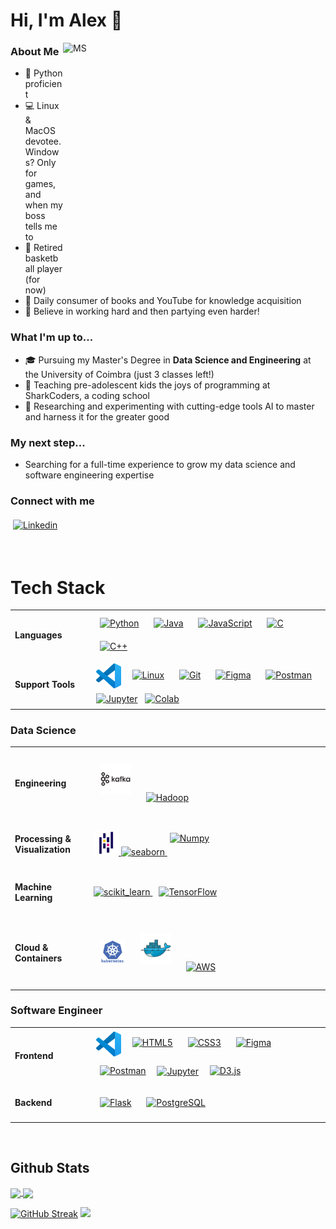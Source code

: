 # Hi, I'm Alex 👋

<p><img src="https://user-images.githubusercontent.com/57486325/184544186-61b52fab-1a69-4ab2-8f45-131a065d8a40.gif" align = "right" alt="MS" height="400" width = "420"></p>

### About Me

- 🐍 Python proficient
- 💻 Linux & MacOS devotee. Windows? Only for games, and when my boss tells me to
- 🏀 Retired basketball player (for now)
- 🧠 Daily consumer of books and YouTube for knowledge acquisition
- 🎉 Believe in working hard and then partying even harder!

### What I'm up to...

- 🎓 Pursuing my Master's Degree in **Data Science and Engineering** at the University of Coimbra (just 3 classes left!)
- 🍎 Teaching pre-adolescent kids the joys of programming at SharkCoders, a coding school
- 🤖 Researching and experimenting with cutting-edge tools AI to master and harness it for the greater good

### My next step...
- Searching for a full-time experience to grow my data science and software engineering expertise

### Connect with me

<p align="left">

 <a href="https://www.linkedin.com/in/alexcortezsantos23/"> <img src="https://user-images.githubusercontent.com/57486325/183988702-e9308784-ed27-4de9-a50d-a31caea01699.png" alt="Linkedin" height="40" style="vertical-align:top; margin:4px"></a>
</p>

<br> 

# Tech Stack

<table border="0" cellspacing="0" cellpadding="0" width="100%">
<tr>
<td valign="middle" width="25%"><h4>Languages</h4></td>
<td valign="middle" width="75%">
<!-- Icons for Languages -->
<a href="https://www.python.org/" target="_blank"><img style="margin: 10px" src="https://profilinator.rishav.dev/skills-assets/python-original.svg" alt="Python" height="50" /></a>
<a href="https://www.java.com/" target="_blank"><img style="margin: 10px" src="https://profilinator.rishav.dev/skills-assets/java-original-wordmark.svg" alt="Java" height="50" /></a>
<a href="https://www.javascript.com/" target="_blank"><img style="margin: 10px" src="https://profilinator.rishav.dev/skills-assets/javascript-original.svg" alt="JavaScript" height="50" /></a>
<a href="https://www.cprogramming.com/" target="_blank"><img style="margin: 10px" src="https://profilinator.rishav.dev/skills-assets/c-original.svg" alt="C" height="50" /></a>
<a href="https://www.cplusplus.com/" target="_blank"><img style="margin: 10px" src="https://profilinator.rishav.dev/skills-assets/cplusplus-original.svg" alt="C++" height="50" /></a>
</td>
</tr>

<tr>
<td valign="middle" width="25%"><h4>Support Tools</h4></td>
<td valign="middle" width="75%">
 
<img src="https://raw.githubusercontent.com/github/explore/80688e429a7d4ef2fca1e82350fe8e3517d3494d/topics/visual-studio-code/visual-studio-code.png" alt="VS Code" height="40" style="vertical-align:middle; margin:4px">
<a href="https://www.linux.org/" target="_blank"><img style="margin: 10px" src="https://profilinator.rishav.dev/skills-assets/linux-original.svg" alt="Linux" height="50" /></a>
<a href="https://github.com/" target="_blank"><img style="margin: 10px" src="https://profilinator.rishav.dev/skills-assets/git-scm-icon.svg" alt="Git" height="50" /></a>
<a href="https://www.figma.com/" target="_blank"><img style="margin: 10px" src="https://user-images.githubusercontent.com/57486325/185165814-e601a885-1d16-44fd-a5fb-818d55786b8c.png" alt="Figma" height="50" /></a>
<a href="https://www.postman.com/" target="_blank"><img style="margin: 10px" src="https://user-images.githubusercontent.com/57486325/185167492-c441ed4c-23f6-4414-9256-c20c1f9448ee.png" alt="Postman" height="50" /></a>
<a href="https://jupyter.org" target="_blank"><img src="https://user-images.githubusercontent.com/57486325/184455501-83b7f5a6-c53a-4238-8ea7-1a3b700dd769.jpg" alt="Jupyter" height="40" style="vertical-align:middle; margin:4px"></a>
<a href="https://colab.research.google.com/?utm_source=scs-index" target="_blank"><img src="https://user-images.githubusercontent.com/57486325/183995961-bcf74296-d180-4cd6-80f7-c33db2cb98bf.png" alt="Colab" height="40" style="vertical-align:middle; margin:4px"></a>
 
</td>
</tr>

</table>

<h3>Data Science</h3>
<table border="0" cellspacing="0" cellpadding="0" width="100%">

<tr>
<td valign="middle" width="25%"><h4>Engineering</h4></td>
<td valign="middle" width="75%">
 
<a href="https://kafka.apache.org/" target="_blank"><img style="margin: 10px" src="https://raw.githubusercontent.com/devicons/devicon/master/icons/apachekafka/apachekafka-original-wordmark.svg" alt="Kafka" height="50" /></a>
 <a href="https://hadoop.apache.org/" target="_blank"><img style="margin: 10px" src="https://profilinator.rishav.dev/skills-assets/apache_hadoop-icon.svg" alt="Hadoop" height="50" /></a>
 
</td>
</tr>

<tr>
<td valign="middle" width="25%"><h4>Processing & Visualization</h4></td>
<td valign="middle" width="75%">
 
<a href="https://pandas.pydata.org/" target="_blank"><img src="https://raw.githubusercontent.com/devicons/devicon/2ae2a900d2f041da66e950e4d48052658d850630/icons/pandas/pandas-original.svg" alt="pandas" width="40" height="40"/> </a>
<a href="https://seaborn.pydata.org/" target="_blank"><img src="https://seaborn.pydata.org/_images/logo-mark-lightbg.svg" alt="seaborn" width="40" height="40"/> </a>
<a href="https://numpy.org" target="_blank"><img src="https://user-images.githubusercontent.com/57486325/183996542-20d39e0d-1b6c-4e55-8b10-cf43b5399c06.png" alt="Numpy" height="40" style="vertical-align:top; margin:4px"></a>
 
</td>
</tr>

<tr>
<td valign="middle" width="25%"><h4>Machine Learning</h4></td>
<td valign="middle" width="75%">
<a href="https://scikit-learn.org/" target="_blank"><img src="https://upload.wikimedia.org/wikipedia/commons/0/05/Scikit_learn_logo_small.svg" alt="scikit_learn" width="40" height="40"/> </a>
<a href="https://www.tensorflow.org/" target="_blank"><img style="margin: 10px" src="https://profilinator.rishav.dev/skills-assets/tensorflow-icon.svg" alt="TensorFlow" height="50" /></a>
</td>
</tr>


<tr>
<td valign="middle" width="25%"><h4>Cloud & Containers</h4></td>
<td valign="middle" width="75%">
 
<a href="https://kubernetes.io/" target="_blank"><img style="margin: 10px" src="https://raw.githubusercontent.com/devicons/devicon/master/icons/kubernetes/kubernetes-plain-wordmark.svg" alt="Kubernetes" height="40" style="vertical-align:top; margin:4px"></a>
<a href="https://www.docker.com/" target="_blank"><img style="margin: 10px" src="https://raw.githubusercontent.com/devicons/devicon/master/icons/docker/docker-original.svg" alt="Docker" height="50" /></a>
<a href="https://aws.amazon.com/" target="_blank"><img style="margin: 10px" src="https://profilinator.rishav.dev/skills-assets/amazonwebservices-original-wordmark.svg" alt="AWS" height="50" /></a>  

</td>
</tr>

<!-- Add other categories similarly -->

</table>

<h3>Software Engineer</h3>
<table border="0" cellspacing="0" cellpadding="0" width="100%">

<tr>
<td valign="middle" width="25%"><h4>Frontend</h4></td>
<td valign="middle" width="75%">
 
<img src="https://raw.githubusercontent.com/github/explore/80688e429a7d4ef2fca1e82350fe8e3517d3494d/topics/visual-studio-code/visual-studio-code.png" alt="VS Code" height="40" style="vertical-align:middle; margin:4px">
<a href="https://en.wikipedia.org/wiki/HTML5" target="_blank"><img style="margin: 10px" src="https://profilinator.rishav.dev/skills-assets/html5-original-wordmark.svg" alt="HTML5" height="50" /></a>
<a href="https://www.w3schools.com/css/" target="_blank"><img style="margin: 10px" src="https://profilinator.rishav.dev/skills-assets/css3-original-wordmark.svg" alt="CSS3" height="50" /></a>
<a href="https://www.figma.com/" target="_blank"><img style="margin: 10px" src="https://user-images.githubusercontent.com/57486325/185165814-e601a885-1d16-44fd-a5fb-818d55786b8c.png" alt="Figma" height="50" /></a>
<a href="https://www.postman.com/" target="_blank"><img style="margin: 10px" src="https://user-images.githubusercontent.com/57486325/185167492-c441ed4c-23f6-4414-9256-c20c1f9448ee.png" alt="Postman" height="50" /></a>
<a href="https://jupyter.org" target="_blank"><img src="https://user-images.githubusercontent.com/57486325/184455501-83b7f5a6-c53a-4238-8ea7-1a3b700dd769.jpg" alt="Jupyter" height="40" style="vertical-align:middle; margin:4px"></a>
<a href="https://reactjs.org/" target="_blank"><img style="margin: 10px" src="https://profilinator.rishav.dev/skills-assets/d3js-original.svg" alt="D3.js" height="40" style="vertical-align:middle; margin:4px"></a>

</td>
</tr>

<tr>
<td valign="middle" width="25%"><h4>Backend</h4></td>
<td valign="middle" width="75%">
<a href="https://flask.palletsprojects.com/" target="_blank"><img style="margin: 10px" src="https://user-images.githubusercontent.com/57486325/185159507-1e1196e7-2970-4210-a2a5-c8ee953b00c7.png" alt="Flask" height="50" /></a>  
<a href="https://www.postgresql.org/" target="_blank"><img style="margin: 10px" src="https://user-images.githubusercontent.com/57486325/185158301-b2fe108a-8dc9-4018-9ad7-c8271e5b69ea.png" alt="PostgreSQL" height="50" /></a>  
</td>
</tr>

<!-- Add other categories similarly -->

</table>

</div>

<br> 

## Github Stats
<a href="https://github.com/therealAlex23/therealAlex23">
  <img align="center" src="https://github-readme-stats.vercel.app/api?username=therealalex23&theme=buefy&show_icons=true" />
</a> <a href="https://github.com/therealAlex23/therealAlex23">
  <img align="center" src="https://github-readme-stats.vercel.app/api/top-langs/?username=therealAlex23&hide=java,html,tex&title_color=ffffff&text_color=c9cacc&icon_color=2bbc8a&bg_color=1d1f21&langs_count=3" />
</a>

[![GitHub Streak](http://github-readme-streak-stats.herokuapp.com?user=therealAlex23&theme=holi-theme)](https://git.io/streak-stats)
![](https://komarev.com/ghpvc/?username=therealAlex23&color=blueviolet)
